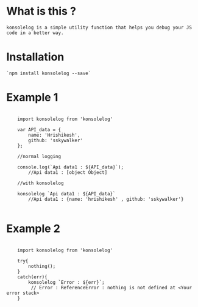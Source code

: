 # What is this ?

    konsolelog is a simple utility function that helps you debug your JS code in a better way.

# Installation

    `npm install konsolelog --save`


# Example 1

```

    import konsolelog from 'konsolelog'

    var API_data = {
        name: 'Hrishikesh',
        github: 'sskywalker'
    };
    
    //normal logging

    console.log(`Api data1 : ${API_data}`); 
        //Api data1 : [object Object]

    //with konsolelog

    konsolelog `Api data1 : ${API_data}`
        //Api data1 : {name: 'hrishikesh' , github: 'sskywalker'}


```

# Example 2

```

    import konsolelog from 'konsolelog'

    try{
        nothing();
    }
    catch(err){
        konsolelog `Error : ${err}`; 
         // Error : ReferenceError : nothing is not defined at <Your error stack>
    }

```
    